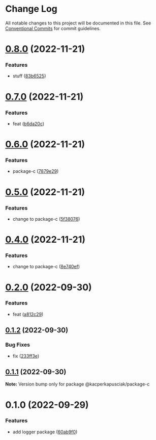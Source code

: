 # Change Log

All notable changes to this project will be documented in this file.
See [Conventional Commits](https://conventionalcommits.org) for commit guidelines.

# [0.8.0](https://github.com/kacperkapusciak/monorepo-playground/compare/@kacperkapusciak/package-c@0.7.0...@kacperkapusciak/package-c@0.8.0) (2022-11-21)

### Features

* stuff ([83b6525](https://github.com/kacperkapusciak/monorepo-playground/commit/83b65253411ff7b817c10e94402a120029e1c8d3))

# [0.7.0](https://github.com/kacperkapusciak/semantic-release-playground/compare/@kacperkapusciak/package-c@0.6.0...@kacperkapusciak/package-c@0.7.0) (2022-11-21)

### Features

- feat ([b6da20c](https://github.com/kacperkapusciak/semantic-release-playground/commit/b6da20c74f8723dc413974c33897e1592585fc97))

# [0.6.0](https://github.com/kacperkapusciak/semantic-release-playground/compare/@kacperkapusciak/package-c@0.5.0...@kacperkapusciak/package-c@0.6.0) (2022-11-21)

### Features

- package-c ([7879e29](https://github.com/kacperkapusciak/semantic-release-playground/commit/7879e2917a51d0c5a72fb98ee0a028e6ee1cae4a))

# [0.5.0](https://github.com/kacperkapusciak/semantic-release-playground/compare/@kacperkapusciak/package-c@0.4.0...@kacperkapusciak/package-c@0.5.0) (2022-11-21)

### Features

- change to package-c ([5f38076](https://github.com/kacperkapusciak/semantic-release-playground/commit/5f380762d2f072ee4fb77b4a9e5d577308e2ce83))

# [0.4.0](https://github.com/kacperkapusciak/semantic-release-playground/compare/@kacperkapusciak/package-c@0.3.0...@kacperkapusciak/package-c@0.4.0) (2022-11-21)

### Features

- change to package-c ([8e740ef](https://github.com/kacperkapusciak/semantic-release-playground/commit/8e740efa8b5e315d7ef8449dcabc2500b101efe3))

# [0.2.0](https://github.com/kacperkapusciak/semantic-release-playground/compare/@kacperkapusciak/package-c@0.1.2...@kacperkapusciak/package-c@0.2.0) (2022-09-30)

### Features

- feat ([a812c29](https://github.com/kacperkapusciak/semantic-release-playground/commit/a812c29f0637439e417a6baf42eca0f34240486e))

## [0.1.2](https://github.com/kacperkapusciak/semantic-release-playground/compare/@kacperkapusciak/package-c@0.1.1...@kacperkapusciak/package-c@0.1.2) (2022-09-30)

### Bug Fixes

- fix ([233ff3e](https://github.com/kacperkapusciak/semantic-release-playground/commit/233ff3ea7675ab78f60d34da6b12bc0ada7993d2))

## [0.1.1](https://github.com/kacperkapusciak/semantic-release-playground/compare/@kacperkapusciak/package-c@0.1.0...@kacperkapusciak/package-c@0.1.1) (2022-09-30)

**Note:** Version bump only for package @kacperkapusciak/package-c

# 0.1.0 (2022-09-29)

### Features

- add logger package ([60ab9f0](https://github.com/kacperkapusciak/semantic-release-playground/commit/60ab9f0fb49c7c8686964f0d3fe32c38017faec6))

